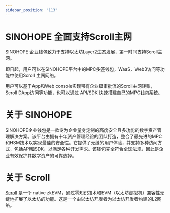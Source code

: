 ```yaml
---
sidebar_position: "113"
---
```

# SINOHOPE 全面支持Scroll主网

SINOHOPE 企业钱包致力于支持以太坊Layer2生态发展，第一时间支持Scroll主网。

即日起，用户可以在SINOHOPE平台中的MPC多签钱包，WaaS，Web3访问等功能中使用Scroll 主网网络。

用户可以基于App和Web console实现带有企业级审批流的Scroll主网转账，Scroll DApp访问等功能，也可以通过 API/SDK 快速搭建自己的MPC钱包系统。

# 关于 SINOHOPE

SINOHOPE企业钱包是一款专为企业量身定制的高度安全且多功能的数字资产管理解决方案。该平台由拥有十年资产管理经验的团队打造，整合了最先进的MPC和HSM技术以实现最佳的安全性。它提供了无缝的用户体验，并支持多种访问方式，包括API和SDK，以满足各种开发需求。该钱包完全符合全球法规，因此是企业有效保护其数字资产的可靠选择。


# 关于 Scroll

[Scroll](https://scroll.io/) 是一个 native zkEVM，通过零知识技术和EVM（以太坊虚拟机）兼容性无缝地扩展了以太坊的功能。这是一个由以太坊开发者为以太坊开发者构建的L2网络。